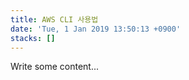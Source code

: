 ```yaml
---
title: AWS CLI 사용법
date: 'Tue, 1 Jan 2019 13:50:13 +0900'
stacks: []
---
```


Write some content...


